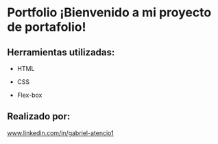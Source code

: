 # Portfolio ¡Bienvenido a mi proyecto de portafolio!

## Herramientas utilizadas:

* HTML

* CSS

* Flex-box

## Realizado por:
www.linkedin.com/in/gabriel-atencio1


